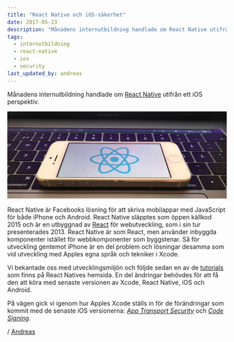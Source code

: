 ```yaml
---
title: "React Native och iOS-säkerhet"
date: 2017-05-23
description: "Månadens internutbildning handlade om React Native utifrån ett iOS perspektiv."
tags:
  - internutbildning
  - react-native
  - ios
  - security
last_updated_by: andreas
---
```

Månadens internutbildning handlade om [React Native](https://facebook.github.io/react-native/docs/getting-started.html) utifrån ett iOS perspektiv.

![](/assets/legacy/uploads/2017/05/reactnativeiphone.jpg)

React Native är Facebooks lösning för att skriva mobilappar med JavaScript för både iPhone och Android. React Native släpptes som öppen källkod 2015 och är en utbyggnad av [React](https://facebook.github.io/react/) för webutveckling, som i sin tur  presenterades 2013. React Native är som React, men använder inbyggda komponenter istället för webbkomponenter som byggstenar. Så för utveckling gentemot iPhone är en del problem och lösningar desamma som vid utveckling med Apples egna språk och tekniker i Xcode.

Vi bekantade oss med utvecklingsmiljön och följde sedan en av de [tutorials](https://facebook.github.io/react-native/releases/0.23/docs/tutorial.html) som finns på React Natives hemsida. En del ändringar behövdes för att få den att köra med senaste versionen av Xcode, React Native, iOS och Android.

På vägen gick vi igenom hur Apples Xcode ställs in för de förändringar som kommit med de senaste iOS versionerna: *[App Transport Security](https://forums.developer.apple.com/thread/6767)* och *[Code Signing](https://developer.apple.com/support/code-signing/)*.

/ [Andreas](/andreas)
